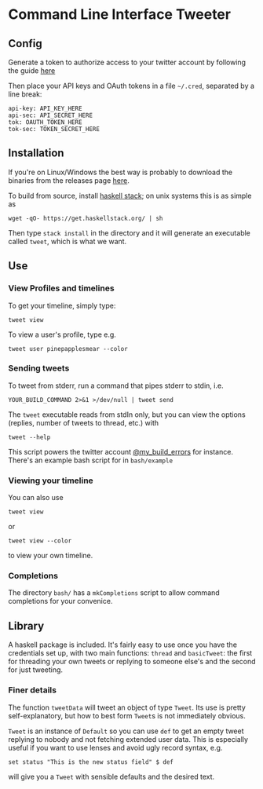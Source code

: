 # Command Line Interface Tweeter

## Config
Generate a token to authorize access to your twitter account by following the guide [here](https://dev.twitter.com/oauth/overview/application-owner-access-tokens)

Then place your API keys and OAuth tokens in a file `~/.cred`, separated by a line break:

```
api-key: API_KEY_HERE
api-sec: API_SECRET_HERE
tok: OAUTH_TOKEN_HERE
tok-sec: TOKEN_SECRET_HERE
```

## Installation

If you're on Linux/Windows the best way is probably to download the binaries
from the releases page [here](https://github.com/vmchale/command-line-tweeter/releases).

To build from source, install [haskell stack](https://docs.haskellstack.org/en/stable/README/#how-to-install); on unix systems this is as simple as

```
wget -qO- https://get.haskellstack.org/ | sh
```

Then type `stack install` in the directory and it will generate an executable called `tweet`, which is what we want.

## Use

### View Profiles and timelines

To get your timeline, simply type:

```
tweet view
```

To view a user's profile, type e.g.

```
tweet user pinepapplesmear --color
```

### Sending tweets
To tweet from stderr, run a command that pipes stderr to stdin, i.e.

```
YOUR_BUILD_COMMAND 2>&1 >/dev/null | tweet send
```

The `tweet` executable reads from stdIn only, but you can view the options (replies, number of tweets to thread, etc.) with

```
tweet --help
```

This script powers the twitter account [@my\_build\_errors](https://twitter.com/my_build_errors) for instance. There's an example bash script for in `bash/example`

### Viewing your timeline

You can also use

```
tweet view
```

or 

```
tweet view --color
```

to view your own timeline.

### Completions

The directory `bash/` has a `mkCompletions` script to allow command completions for your convenice.

## Library
A haskell package is included. It's fairly easy to use once you have the credentials set up, with two main functions: `thread` and `basicTweet`: the first for threading your own tweets or replying to someone else's and the second for just tweeting.

### Finer details
The function `tweetData` will tweet an object of type `Tweet`. Its use is pretty self-explanatory, but how to best form `Tweet`s is not immediately obvious.

`Tweet` is an instance of `Default` so you can use `def` to get an empty tweet replying to nobody and not fetching extended user data. This is especially useful if you want to use lenses and avoid ugly record syntax, e.g.

```
set status "This is the new status field" $ def
```

will give you a `Tweet` with sensible defaults and the desired text.
